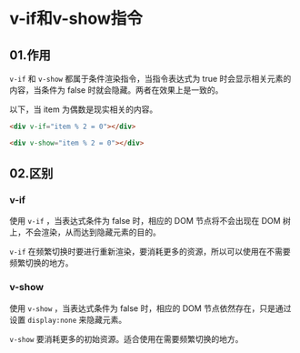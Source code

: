 # v-if和v-show指令

## 01.作用
`v-if` 和 `v-show` 都属于条件渲染指令，当指令表达式为 true 时会显示相关元素的内容，当条件为 false 时就会隐藏。两者在效果上是一致的。

以下，当 item 为偶数是现实相关的内容。

```html
<div v-if="item % 2 = 0"></div>
```
```html
<div v-show="item % 2 = 0"></div>
```

## 02.区别
### v-if
使用 `v-if` ，当表达式条件为 false 时，相应的 DOM 节点将不会出现在 DOM 树上，不会渲染，从而达到隐藏元素的目的。

`v-if` 在频繁切换时要进行重新渲染，要消耗更多的资源，所以可以使用在不需要频繁切换的地方。

### v-show
使用 `v-show` ，当表达式条件为 false 时，相应的 DOM 节点依然存在，只是通过设置 `display:none` 来隐藏元素。

`v-show` 要消耗更多的初始资源。适合使用在需要频繁切换的地方。

